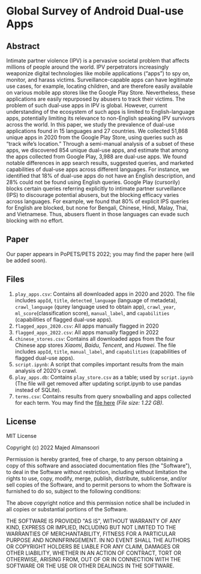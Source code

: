 # Global Survey of Android Dual-use Apps
## Abstract
Intimate partner violence (IPV) is a pervasive societal problem that affects millions of people around the world. IPV perpetrators increasingly weaponize digital technologies like mobile applications (“apps”) to spy on, monitor, and harass victims. Surveillance-capable apps can have legitimate use cases, for example, locating children, and are therefore easily available on various mobile app stores like the Google Play Store. Nevertheless, these applications are easily repurposed by abusers to track their victims. The problem of such dual-use apps in IPV is global. However, current understanding of the ecosystem of such apps is limited to English-language apps, potentially limiting its relevance to non-English speaking IPV survivors across the world. In this paper, we study the prevalence of dual-use applications found in 15 languages and 27 countries. We collected 51,868 unique apps in 2020 from the Google Play Store, using queries such as “track wife’s location.” Through a semi-manual analysis of a subset of these apps, we discovered 854 unique dual-use apps, and estimate that among the apps collected from Google Play, 3,988 are dual-use apps. We found notable differences in app search results, suggested queries, and marketed capabilities of dual-use apps across different languages. For instance, we identified that 18% of dual-use apps do not have an English description, and 28% could not be found using English queries. Google Play (cursorily) blocks certain queries referring explicitly to intimate partner surveillance (IPS) to discourage potential abusers, but the blocking efficacy varies across languages. For example, we found that 80% of explicit IPS queries for English are blocked, but none for Bengali, Chinese, Hindi, Malay, Thai, and Vietnamese. Thus, abusers fluent in those languages can evade such blocking with no effort.

## Paper
Our paper appears in PoPETS/PETS 2022; you may find the paper here (will be added soon). 

## Files
1. `play_apps.csv`: Contains all downloaded apps in 2020 and 2020. The file includes `appId`, `title`, `detected_language` (language of metadeta), `crawl_language` (qurey language used to obtain app), `crawl_year`, `ml_score`(classification score), `manual_label`, and `capabilities` (capabilities of flagged dual-use apps).
2. `flagged_apps_2020.csv`: All apps manually flagged in 2020
3. `flagged_apps_2022.csv`: All apps manually flagged in 2022
4. `chinese_stores.csv`: Contains all downloaded apps from the four Chinese app stores *Xiaomi*, *Baidu*, *Tencent*, and *Huawei*. The file includes `appId`, `title`, `manual_label`, and `capabilities` (capabilities of flagged dual-use apps).
5. `script.ipynb`: A script that compiles important results from the main analysis of 2020's crawl.
6. `play_apps.db`: Contains `play_store.csv` as a table; used by `script.ipynb` (The file will get removed after updating script.ipynb to use pandas instead of SQLite).
7. `terms.csv`: Contains results from query snowballing and apps collected for each term. You may find the [file here](https://drive.google.com/file/d/1VYj54HwIHPqvPjkVIpv7wF6jDyRVWiZO/view?usp=sharing) _(File size: 1.22 GB)_.


## License

MIT License

Copyright (c) 2022 Majed Almansoori

Permission is hereby granted, free of charge, to any person obtaining a copy of this software and associated documentation files (the "Software"), to deal in the Software without restriction, including without limitation the rights to use, copy, modify, merge, publish, distribute, sublicense, and/or sell copies of the Software, and to permit persons to whom the Software is furnished to do so, subject to the following conditions:

The above copyright notice and this permission notice shall be included in all copies or substantial portions of the Software.

THE SOFTWARE IS PROVIDED "AS IS", WITHOUT WARRANTY OF ANY KIND, EXPRESS OR IMPLIED, INCLUDING BUT NOT LIMITED TO THE WARRANTIES OF MERCHANTABILITY, FITNESS FOR A PARTICULAR PURPOSE AND NONINFRINGEMENT. IN NO EVENT SHALL THE AUTHORS OR COPYRIGHT HOLDERS BE LIABLE FOR ANY CLAIM, DAMAGES OR OTHER LIABILITY, WHETHER IN AN ACTION OF CONTRACT, TORT OR OTHERWISE, ARISING FROM, OUT OF OR IN CONNECTION WITH THE SOFTWARE OR THE USE OR OTHER DEALINGS IN THE SOFTWARE.
